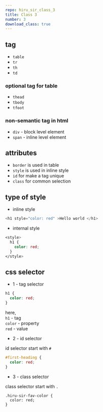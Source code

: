 ```yaml
---
repo: hiru_sir_class_3
title: Class 3
number: 3
download_class: true
---
```


## tag 

* `table`
* `tr`
* `th`
* `td`

### optional tag for table

* `thead`
* `tbody`
* `tfoot`

### non-semantic tag in html

* `div` - block level element 
* `span` - inline level element 


## attributes 

* `border`  is used in table 
* `style`  is used in inline style 
* `id` for make a tag unique
* `class` for common selection 


## type of style

* inline style    

~~~php
<h1 style="color: red" >Hello world </h1>
~~~

* internal style 

~~~css
<style>
  h1 {
    color: red;
  }
</style>
~~~

## css selector 

* 1 - tag selector

~~~css
h1 {
  color: red;
}
~~~

here,     
`h1` - tag       
`color` - property      
`red` - value       

* 2 - id selector 

id selector start with `#`

~~~css
#first-heading {
  color: red;
}
~~~

* 3 - class selector

class selector start with `.`

~~~
.hiru-sir-fav-color {
  color: red;
}
~~~











